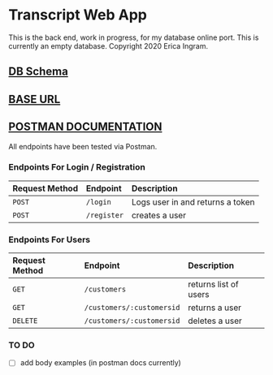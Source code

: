 # Transcript Web App

This is the back end, work in progress, for my database online port.  This is currently an empty database.  Copyright 2020 Erica Ingram.

## [DB Schema](https://dbdesigner.page.link/gbEtfTr1XjgwDa2C7)

## [BASE URL](https://transcript-webapp.herokuapp.com/api)

## [POSTMAN DOCUMENTATION](https://documenter.getpostman.com/view/6401823/SzRxWAvu?version=latest)

All endpoints have been tested via Postman.

### Endpoints For Login / Registration

| Request Method | Endpoint         | Description                          |
| :------------- | :--------------- | :----------------------------------- |
| `POST`         | `/login`     | Logs user in and returns a token     |
| `POST`         | `/register`  | creates a user                       |

### Endpoints For Users

| Request Method | Endpoint                      | Description                          |
| :------------- | :---------------------------- | :----------------------------------- |
| `GET`          | `/customers`              | returns list of users                |
| `GET`          | `/customers/:customersid` | returns a user                       |
| `DELETE`       | `/customers/:customersid` | deletes a user                       |

### TO DO

- [ ] add body examples (in postman docs currently)
